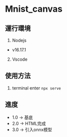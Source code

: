 # Mnist_canvas

## 運行環境
1. Nodejs
  - v16.17.1
2. Vscode

## 使用方法
1. terminal enter `npx serve`

## 進度
- 1.0 -> 基底
- 2.0 -> HTML完成
- 3.0 -> 引入onnx模型
